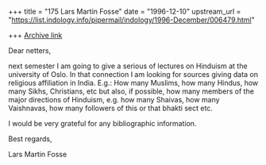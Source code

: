 +++
title = "175 Lars Martin Fosse"
date = "1996-12-10"
upstream_url = "https://list.indology.info/pipermail/indology/1996-December/006479.html"

+++
[Archive link](https://list.indology.info/pipermail/indology/1996-December/006479.html)

Dear netters,

next semester I am going to give a serious of lectures on Hinduism at the
university of Oslo. In that connection I am looking for sources giving data
on religious affiliation in India. E.g.: How many Muslims, how many Hindus,
how many Sikhs, Christians, etc but also, if possible, how many members of
the major directions of Hinduism, e.g. how many Shaivas, how many
Vaishnavas, how many followers of this or that bhakti sect etc.

I would be very grateful for any bibliographic information.

Best regards,

Lars Martin Fosse





